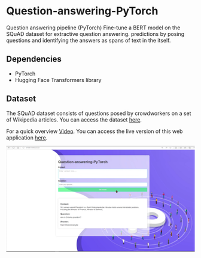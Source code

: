 # Question-answering-PyTorch
 Question answering pipeline (PyTorch) Fine-tune a BERT model on the SQuAD dataset for extractive question answering. predictions by posing questions and identifying the answers as spans of text in the itself.

## Dependencies
- PyTorch
- Hugging Face Transformers library

## Dataset
The SQuAD dataset consists of questions posed by crowdworkers on a set of Wikipedia articles. You can access the dataset [here](https://huggingface.co/datasets/squad).

For a quick overview [Video](https://drive.google.com/file/d/1xaW__7UkCUJy-TV6gf1gPjry5EeHmWeK/view?usp=sharing). You can access the live version of this web application [here](https://doc.onrender.com/). 

![Image Alt Text](https://github.com/ThaminduBluechiptechAsia/huggingface-NLP-project/blob/main/Screenshot%20(465).png)
